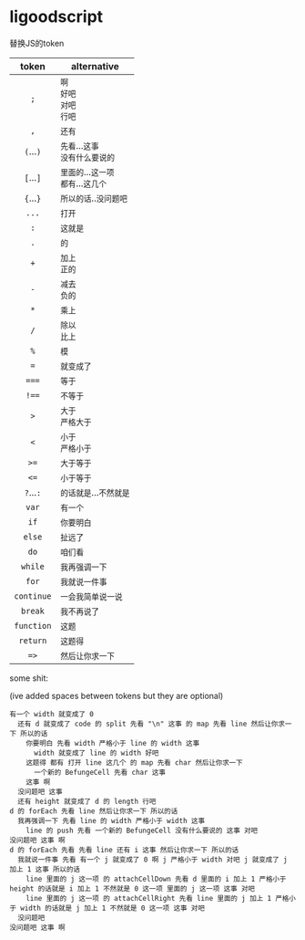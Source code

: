# ligoodscript



替换JS的token

token|alternative
:---:|---
`;`|`啊`<br>`好吧`<br>`对吧`<br>`行吧`
`,`|`还有`
`(`...`)`|`先看`...`这事`<br>`没有什么要说的`
`[`...`]`|`里面的`...`这一项`<br>`都有`...`这几个`
`{`...`}`|`所以的话`..`没问题吧`
`...`|`打开`
`:`|`这就是`
`.`|`的`
`+`|`加上`<br>`正的`
`-`|`减去`<br>`负的`
`*`|`乘上`
`/`|`除以`<br>`比上`
`%`|`模`
`=`|`就变成了`
`===`|`等于`
`!==`|`不等于`
`>`|`大于`<br>`严格大于`
`<`|`小于`<br>`严格小于`
`>=`|`大于等于`
`<=`|`小于等于`
`?`...`:`|`的话就是`...`不然就是`
`var`|`有一个`
`if`|`你要明白`
`else`|`扯远了`
`do`|`咱们看`
`while`|`我再强调一下`
`for`|`我就说一件事`
`continue`|`一会我简单说一说`
`break`|`我不再说了`
`function`|`这题`
`return`|`这题得`
`=>`|`然后让你求一下`

some shit:

(ive added spaces between tokens but they are optional)

```
有一个 width 就变成了 0
  还有 d 就变成了 code 的 split 先看 "\n" 这事 的 map 先看 line 然后让你求一下 所以的话
    你要明白 先看 width 严格小于 line 的 width 这事
      width 就变成了 line 的 width 好吧
    这题得 都有 打开 line 这几个 的 map 先看 char 然后让你求一下
      一个新的 BefungeCell 先看 char 这事
    这事 啊
  没问题吧 这事
  还有 height 就变成了 d 的 length 行吧
d 的 forEach 先看 line 然后让你求一下 所以的话
  我再强调一下 先看 line 的 width 严格小于 width 这事
    line 的 push 先看 一个新的 BefungeCell 没有什么要说的 这事 对吧
没问题吧 这事 啊
d 的 forEach 先看 先看 line 还有 i 这事 然后让你求一下 所以的话
  我就说一件事 先看 有一个 j 就变成了 0 啊 j 严格小于 width 对吧 j 就变成了 j 加上 1 这事 所以的话
    line 里面的 j 这一项 的 attachCellDown 先看 d 里面的 i 加上 1 严格小于 height 的话就是 i 加上 1 不然就是 0 这一项 里面的 j 这一项 这事 对吧
    line 里面的 j 这一项 的 attachCellRight 先看 line 里面的 j 加上 1 严格小于 width 的话就是 j 加上 1 不然就是 0 这一项 这事 对吧
  没问题吧
没问题吧 这事 啊
```
